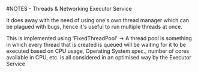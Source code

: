 #NOTES - Threads & Networking
Executor Service

It does away with the need of using one's own thread manager which can be plagued with bugs, hence it's useful to run
multiple threads at once.

This is implemented using 'FixedThreadPool'
    -> A thread pool is something in which every thread that is created is queued will be waiting for it to be executed
        based on CPU usage, Operating System spec., number of cores available in CPU, etc. is all considered in an optimised
        way by the Executor Service
